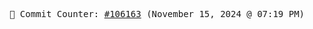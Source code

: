 <p align="center">
    <samp>
        📮 Commit Counter: <a href="https://github.com/Javascript-void0/Javascript-void0/commits/main">#106163</a> (November 15, 2024 @ 07:19 PM)
    </samp>
</p>